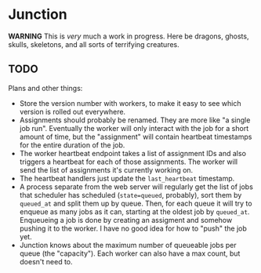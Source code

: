 # Junction

**WARNING** This is _very_ much a work in progress. Here be dragons, ghosts, skulls, skeletons, and all sorts of terrifying creatures.

## TODO

Plans and other things:

- Store the version number with workers, to make it easy to see which version is rolled out everywhere.
- Assignments should probably be renamed. They are more like "a single job
  run". Eventually the worker will only interact with the job for a short
  amount of time, but the "assignment" will contain heartbeat timestamps for
  the entire duration of the job.
- The worker heartbeat endpoint takes a list of assignment IDs and also
  triggers a heartbeat for each of those assignments. The worker will send the
  list of assignments it's currently working on.
- The heartbeat handlers just update the `last_heartbeat` timestamp.
- A process separate from the web server will regularly get the list of jobs that scheduler has scheduled (`state=queued`, probably), sort them by `queued_at` and split them up by queue. Then, for each queue it will try to enqueue as many jobs as it can, starting at the oldest job by `queued_at`. Enqueueing a job is done by creating an assigment and somehow pushing it to the worker. I have no good idea for how to "push" the job yet.
- Junction knows about the maximum number of queueable jobs per queue (the "capacity"). Each worker can also have a max count, but doesn't need to.
